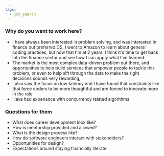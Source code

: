 ```yaml
---
tags:
  - job_search
---
```

### Why do you want to work here?
- I have always been interested in problem solving, and was interested in finance but preferred CS, I went to Amazon to learn about general coding practices, but now that I'm at 2 years, I think it's time to get back into the finance sector and see how I can apply what I've learned.
- The market is the most complex data-driven problem out there, and opportunities to help build services that empower people to tackle this problem, or even to help sift through the data to make the right decisions sounds very rewarding,
- I also saw the focus on low-latency and I have found that constraints like that force coders to be more thoughtful and are forced to innovate more in the role
- Have had experience with concurrency related algorithms 

### Questions for them
- What does career development look like?
- How is mentorship provided and allowed?
- What is the design process like?
- How do software engineers interact with stakeholders?
- Opportunities for design?
- Expectations around staying financially literate